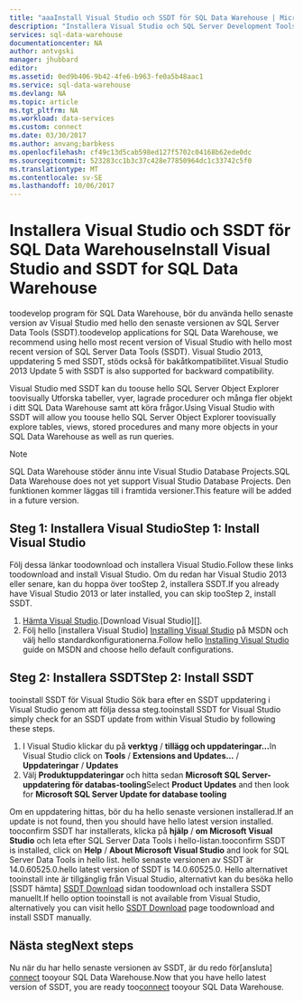 ```yaml
---
title: "aaaInstall Visual Studio och SSDT för SQL Data Warehouse | Microsoft Docs"
description: "Installera Visual Studio och SQL Server Development Tools (SSDT) för Azure SQL Data Warehouse"
services: sql-data-warehouse
documentationcenter: NA
author: antvgski
manager: jhubbard
editor: 
ms.assetid: 0ed9b406-9b42-4fe6-b963-fe0a5b48aac1
ms.service: sql-data-warehouse
ms.devlang: NA
ms.topic: article
ms.tgt_pltfrm: NA
ms.workload: data-services
ms.custom: connect
ms.date: 03/30/2017
ms.author: anvang;barbkess
ms.openlocfilehash: cf49c13d5cab598ed127f5702c04168b62ede0dc
ms.sourcegitcommit: 523283cc1b3c37c428e77850964dc1c33742c5f0
ms.translationtype: MT
ms.contentlocale: sv-SE
ms.lasthandoff: 10/06/2017
---
```

# <a name="install-visual-studio-and-ssdt-for-sql-data-warehouse"></a><span data-ttu-id="ae6f7-103">Installera Visual Studio och SSDT för SQL Data Warehouse</span><span class="sxs-lookup"><span data-stu-id="ae6f7-103">Install Visual Studio and SSDT for SQL Data Warehouse</span></span>
<span data-ttu-id="ae6f7-104">toodevelop program för SQL Data Warehouse, bör du använda hello senaste version av Visual Studio med hello den senaste versionen av SQL Server Data Tools (SSDT).</span><span class="sxs-lookup"><span data-stu-id="ae6f7-104">toodevelop applications for SQL Data Warehouse, we recommend using hello most recent version of Visual Studio with hello most recent version of SQL Server Data Tools (SSDT).</span></span>  <span data-ttu-id="ae6f7-105">Visual Studio 2013, uppdatering 5 med SSDT, stöds också för bakåtkompatibilitet.</span><span class="sxs-lookup"><span data-stu-id="ae6f7-105">Visual Studio 2013 Update 5 with SSDT is also supported for backward compatibility.</span></span>  

<span data-ttu-id="ae6f7-106">Visual Studio med SSDT kan du toouse hello SQL Server Object Explorer toovisually Utforska tabeller, vyer, lagrade procedurer och många fler objekt i ditt SQL Data Warehouse samt att köra frågor.</span><span class="sxs-lookup"><span data-stu-id="ae6f7-106">Using Visual Studio with SSDT will allow you toouse hello SQL Server Object Explorer toovisually explore tables, views, stored procedures and many more objects in your SQL Data Warehouse as well as run queries.</span></span>

> [!NOTE]
> <span data-ttu-id="ae6f7-107">SQL Data Warehouse stöder ännu inte Visual Studio Database Projects.</span><span class="sxs-lookup"><span data-stu-id="ae6f7-107">SQL Data Warehouse does not yet support Visual Studio Database Projects.</span></span>  <span data-ttu-id="ae6f7-108">Den funktionen kommer läggas till i framtida versioner.</span><span class="sxs-lookup"><span data-stu-id="ae6f7-108">This feature will be added in a future version.</span></span>
> 
> 

## <a name="step-1-install-visual-studio"></a><span data-ttu-id="ae6f7-109">Steg 1: Installera Visual Studio</span><span class="sxs-lookup"><span data-stu-id="ae6f7-109">Step 1: Install Visual Studio</span></span>
<span data-ttu-id="ae6f7-110">Följ dessa länkar toodownload och installera Visual Studio.</span><span class="sxs-lookup"><span data-stu-id="ae6f7-110">Follow these links toodownload and install Visual Studio.</span></span> <span data-ttu-id="ae6f7-111">Om du redan har Visual Studio 2013 eller senare, kan du hoppa över tooStep 2, installera SSDT.</span><span class="sxs-lookup"><span data-stu-id="ae6f7-111">If you already have Visual Studio 2013 or later installed, you can skip tooStep 2, install SSDT.</span></span>

1. <span data-ttu-id="ae6f7-112">[Hämta Visual Studio][].</span><span class="sxs-lookup"><span data-stu-id="ae6f7-112">[Download Visual Studio][].</span></span>
2. <span data-ttu-id="ae6f7-113">Följ hello [installera Visual Studio] [ Installing Visual Studio] på MSDN och välj hello standardkonfigurationerna.</span><span class="sxs-lookup"><span data-stu-id="ae6f7-113">Follow hello [Installing Visual Studio][Installing Visual Studio] guide on MSDN and choose hello default configurations.</span></span>

## <a name="step-2-install-ssdt"></a><span data-ttu-id="ae6f7-114">Steg 2: Installera SSDT</span><span class="sxs-lookup"><span data-stu-id="ae6f7-114">Step 2: Install SSDT</span></span>
<span data-ttu-id="ae6f7-115">tooinstall SSDT för Visual Studio Sök bara efter en SSDT uppdatering i Visual Studio genom att följa dessa steg.</span><span class="sxs-lookup"><span data-stu-id="ae6f7-115">tooinstall SSDT for Visual Studio simply check for an SSDT update from within Visual Studio by following these steps.</span></span>

1. <span data-ttu-id="ae6f7-116">I Visual Studio klickar du på **verktyg** / **tillägg och uppdateringar...**</span><span class="sxs-lookup"><span data-stu-id="ae6f7-116">In Visual Studio click on **Tools** / **Extensions and Updates…**</span></span><span data-ttu-id="ae6f7-117"> / **Uppdateringar**</span><span class="sxs-lookup"><span data-stu-id="ae6f7-117"> / **Updates**</span></span>
2. <span data-ttu-id="ae6f7-118">Välj **Produktuppdateringar** och hitta sedan **Microsoft SQL Server-uppdatering för databas-tooling**</span><span class="sxs-lookup"><span data-stu-id="ae6f7-118">Select **Product Updates** and then look for **Microsoft SQL Server Update for database tooling**</span></span>

<span data-ttu-id="ae6f7-119">Om en uppdatering hittas, bör du ha hello senaste versionen installerad.</span><span class="sxs-lookup"><span data-stu-id="ae6f7-119">If an update is not found, then you should have hello latest version installed.</span></span>  <span data-ttu-id="ae6f7-120">tooconfirm SSDT har installerats, klicka på **hjälp** / **om Microsoft Visual Studio** och leta efter SQL Server Data Tools i hello-listan.</span><span class="sxs-lookup"><span data-stu-id="ae6f7-120">tooconfirm SSDT is installed, click on **Help** / **About Microsoft Visual Studio** and look for SQL Server Data Tools in hello list.</span></span>  <span data-ttu-id="ae6f7-121">hello senaste versionen av SSDT är 14.0.60525.0.</span><span class="sxs-lookup"><span data-stu-id="ae6f7-121">hello latest version of SSDT is 14.0.60525.0.</span></span>  <span data-ttu-id="ae6f7-122">Hello alternativet tooinstall inte är tillgänglig från Visual Studio, alternativt kan du besöka hello [SSDT hämta] [ SSDT Download] sidan toodownload och installera SSDT manuellt.</span><span class="sxs-lookup"><span data-stu-id="ae6f7-122">If hello option tooinstall is not available from Visual Studio, alternatively you can visit hello [SSDT Download][SSDT Download] page toodownload and install SSDT manually.</span></span>

## <a name="next-steps"></a><span data-ttu-id="ae6f7-123">Nästa steg</span><span class="sxs-lookup"><span data-stu-id="ae6f7-123">Next steps</span></span>
<span data-ttu-id="ae6f7-124">Nu när du har hello senaste versionen av SSDT, är du redo för[ansluta] [ connect] tooyour SQL Data Warehouse.</span><span class="sxs-lookup"><span data-stu-id="ae6f7-124">Now that you have hello latest version of SSDT, you are ready too[connect][connect] tooyour SQL Data Warehouse.</span></span>

<!--Anchors-->

<!--Image references-->

<!--Articles-->
[connect]: ./sql-data-warehouse-query-visual-studio.md

<!--Other-->
[Hämta Visual Studio]: https://www.visualstudio.com/downloads/
[Installing Visual Studio]: https://msdn.microsoft.com/library/e2h7fzkw.aspx
[SSDT Download]: https://msdn.microsoft.com/library/mt204009.aspx

